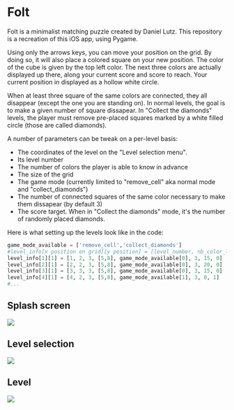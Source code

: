 # Folt

Folt is a minimalist matching puzzle created by Daniel Lutz. This repository is a recreation of this iOS app, using Pygame.

Using only the arrows keys, you can move your position on the grid. By doing so, it will also place a colored square on your new position. The color of the cube is given by the top left color. The next three colors are actually displayed up there, along your current score and score to reach. Your current position in displayed as a hollow white circle.

When at least three square of the same colors are connected, they all disappear (except the one you are standing on). In normal levels, the goal is to make a given number of square dissapear. In "Collect the diamonds" levels, the player must remove pre-placed squares marked by a white filled circle (those are called diamonds).

A number of parameters can be tweak on a per-level basis:
- The coordinates of the level on the "Level selection menu".
- Its level number
- The number of colors the player is able to know in advance
- The size of the grid
- The game mode (currently limited to "remove_cell" aka normal mode and "collect_diamonds")
- The number of connected squares of the same color necessary to make them dissapear (by default 3)
- The score target. When in "Collect the diamonds" mode, it's the number of randomly placed diamonds.

Here is what setting up the levels look like in the code:
```python
game_mode_available = ['remove_cell','collect_diamonds']
#level_info[x position on grid][y position] = [level_number, nb_color_level, nb_color_in_advance, grid_size, game_mode, nb_neighbours_min, nb_cell_to_remove, nb_diamonds_on_board]
level_info[1][1] = [1, 2, 3, [5,8], game_mode_available[0], 3, 15, 0]
level_info[2][1] = [2, 2, 3, [5,8], game_mode_available[0], 3, 20, 0]
level_info[3][1] = [3, 3, 3, [5,8], game_mode_available[0], 3, 15, 0]
level_info[4][1] = [4, 2, 3, [5,8], game_mode_available[1], 3, 0, 1]
#...
```

## Splash screen
![](https://r-entries.com/etuliens/img/Folt/1.png) 

## Level selection
![](https://r-entries.com/etuliens/img/Folt/2.png) 

## Level
![](https://r-entries.com/etuliens/img/Folt/3.png) 
